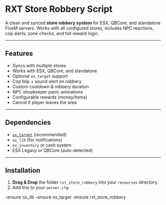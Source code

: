 # RXT Store Robbery Script

A clean and synced **store robbery system** for ESX, QBCore, and standalone FiveM servers. Works with all configured stores, includes NPC reactions, cop alerts, zone checks, and full reward logic.

---

## Features

- Syncs with multiple stores
- Works with ESX, QBCore, and standalone
- Optional `ox_target` support
- Cop blip + sound alert on robbery
- Custom cooldown & robbery duration
- NPC shopkeeper panic animations
- Configurable rewards (money/items)
- Cancel if player leaves the area

---

## Dependencies

- [`ox_target`](https://github.com/overextended/ox_target) (recommended)
- `ox_lib` (for notifications)
- `ox_inventory` or cash system
- ESX Legacy or QBCore (auto-detected)

---

## Installation

1. **Drag & Drop** the folder `rxt_store_robbery` into your `resources` directory.
2. Add this to your `server.cfg`:

-ensure ox_lib
-ensure ox_target
-ensure rxt_store_robbery
